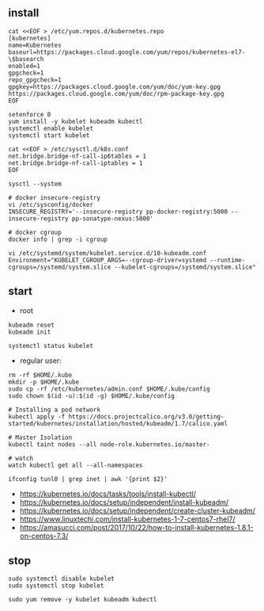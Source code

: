 ## install
```
cat <<EOF > /etc/yum.repos.d/kubernetes.repo
[kubernetes]
name=Kubernetes
baseurl=https://packages.cloud.google.com/yum/repos/kubernetes-el7-\$basearch
enabled=1
gpgcheck=1
repo_gpgcheck=1
gpgkey=https://packages.cloud.google.com/yum/doc/yum-key.gpg https://packages.cloud.google.com/yum/doc/rpm-package-key.gpg
EOF

setenforce 0
yum install -y kubelet kubeadm kubectl
systemctl enable kubelet
systemctl start kubelet

cat <<EOF > /etc/sysctl.d/k8s.conf
net.bridge.bridge-nf-call-ip6tables = 1
net.bridge.bridge-nf-call-iptables = 1
EOF

sysctl --system

# docker insecure-registry
vi /etc/sysconfig/docker
INSECURE_REGISTRY='--insecure-registry pp-docker-registry:5000 --insecure-registry pp-sonatype-nexus:5000'

# docker cgroup
docker info | grep -i cgroup

vi /etc/systemd/system/kubelet.service.d/10-kubeadm.conf
Environment="KUBELET_CGROUP_ARGS=--cgroup-driver=systemd --runtime-cgroups=/systemd/system.slice --kubelet-cgroups=/systemd/system.slice"
```

## start
* root
```
kubeadm reset
kubeadm init

systemctl status kubelet
```
* regular user:
```
rm -rf $HOME/.kube
mkdir -p $HOME/.kube
sudo cp -rf /etc/kubernetes/admin.conf $HOME/.kube/config
sudo chown $(id -u):$(id -g) $HOME/.kube/config

# Installing a pod network
kubectl apply -f https://docs.projectcalico.org/v3.0/getting-started/kubernetes/installation/hosted/kubeadm/1.7/calico.yaml

# Master Isolation
kubectl taint nodes --all node-role.kubernetes.io/master-

# watch
watch kubectl get all --all-namespaces

ifconfig tunl0 | grep inet | awk '{print $2}'
```
 * https://kubernetes.io/docs/tasks/tools/install-kubectl/
 * https://kubernetes.io/docs/setup/independent/install-kubeadm/
 * https://kubernetes.io/docs/setup/independent/create-cluster-kubeadm/
 * https://www.linuxtechi.com/install-kubernetes-1-7-centos7-rhel7/
 * https://amasucci.com/post/2017/10/22/how-to-install-kubernetes-1.8.1-on-centos-7.3/

## stop
```
sudo systemctl disable kubelet
sudo systemctl stop kubelet

sudo yum remove -y kubelet kubeadm kubectl
```
